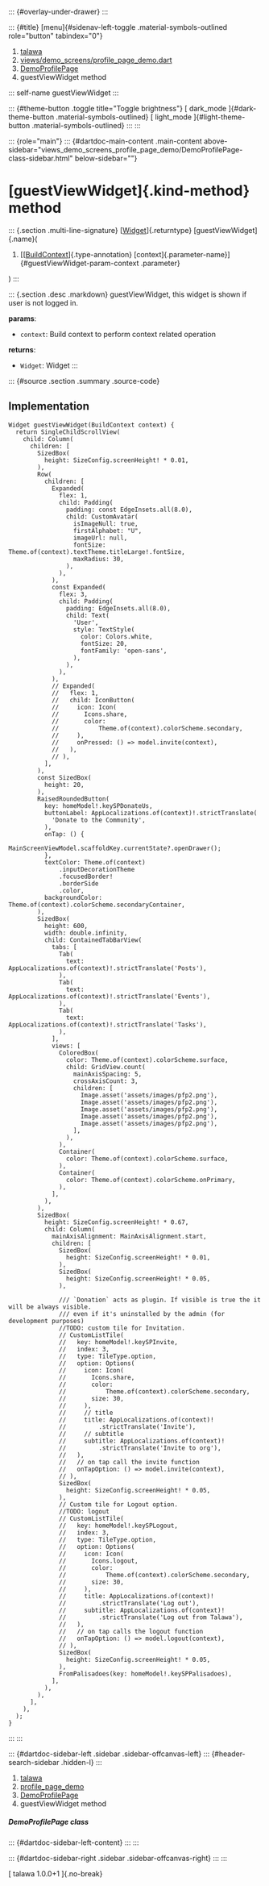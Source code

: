 ::: {#overlay-under-drawer}
:::

::: {#title}
[menu]{#sidenav-left-toggle .material-symbols-outlined role="button"
tabindex="0"}

1.  [talawa](../../index.html)
2.  [views/demo_screens/profile_page_demo.dart](../../views_demo_screens_profile_page_demo/)
3.  [DemoProfilePage](../../views_demo_screens_profile_page_demo/DemoProfilePage-class.html)
4.  guestViewWidget method

::: self-name
guestViewWidget
:::

::: {#theme-button .toggle title="Toggle brightness"}
[ dark_mode ]{#dark-theme-button .material-symbols-outlined} [
light_mode ]{#light-theme-button .material-symbols-outlined}
:::
:::

::: {role="main"}
::: {#dartdoc-main-content .main-content above-sidebar="views_demo_screens_profile_page_demo/DemoProfilePage-class-sidebar.html" below-sidebar=""}
<div>

# [guestViewWidget]{.kind-method} method

</div>

::: {.section .multi-line-signature}
[[Widget](https://api.flutter.dev/flutter/widgets/Widget-class.html)]{.returntype}
[guestViewWidget]{.name}(

1.  [[[BuildContext](https://api.flutter.dev/flutter/widgets/BuildContext-class.html)]{.type-annotation}
    [context]{.parameter-name}]{#guestViewWidget-param-context
    .parameter}

)
:::

::: {.section .desc .markdown}
guestViewWidget, this widget is shown if user is not logged in.

**params**:

-   `context`: Build context to perform context related operation

**returns**:

-   `Widget`: Widget
:::

::: {#source .section .summary .source-code}
## Implementation

``` language-dart
Widget guestViewWidget(BuildContext context) {
  return SingleChildScrollView(
    child: Column(
      children: [
        SizedBox(
          height: SizeConfig.screenHeight! * 0.01,
        ),
        Row(
          children: [
            Expanded(
              flex: 1,
              child: Padding(
                padding: const EdgeInsets.all(8.0),
                child: CustomAvatar(
                  isImageNull: true,
                  firstAlphabet: "U",
                  imageUrl: null,
                  fontSize: Theme.of(context).textTheme.titleLarge!.fontSize,
                  maxRadius: 30,
                ),
              ),
            ),
            const Expanded(
              flex: 3,
              child: Padding(
                padding: EdgeInsets.all(8.0),
                child: Text(
                  'User',
                  style: TextStyle(
                    color: Colors.white,
                    fontSize: 20,
                    fontFamily: 'open-sans',
                  ),
                ),
              ),
            ),
            // Expanded(
            //   flex: 1,
            //   child: IconButton(
            //     icon: Icon(
            //       Icons.share,
            //       color:
            //           Theme.of(context).colorScheme.secondary,
            //     ),
            //     onPressed: () => model.invite(context),
            //   ),
            // ),
          ],
        ),
        const SizedBox(
          height: 20,
        ),
        RaisedRoundedButton(
          key: homeModel!.keySPDonateUs,
          buttonLabel: AppLocalizations.of(context)!.strictTranslate(
            'Donate to the Community',
          ),
          onTap: () {
            MainScreenViewModel.scaffoldKey.currentState?.openDrawer();
          },
          textColor: Theme.of(context)
              .inputDecorationTheme
              .focusedBorder!
              .borderSide
              .color,
          backgroundColor: Theme.of(context).colorScheme.secondaryContainer,
        ),
        SizedBox(
          height: 600,
          width: double.infinity,
          child: ContainedTabBarView(
            tabs: [
              Tab(
                text: AppLocalizations.of(context)!.strictTranslate('Posts'),
              ),
              Tab(
                text: AppLocalizations.of(context)!.strictTranslate('Events'),
              ),
              Tab(
                text: AppLocalizations.of(context)!.strictTranslate('Tasks'),
              ),
            ],
            views: [
              ColoredBox(
                color: Theme.of(context).colorScheme.surface,
                child: GridView.count(
                  mainAxisSpacing: 5,
                  crossAxisCount: 3,
                  children: [
                    Image.asset('assets/images/pfp2.png'),
                    Image.asset('assets/images/pfp2.png'),
                    Image.asset('assets/images/pfp2.png'),
                    Image.asset('assets/images/pfp2.png'),
                    Image.asset('assets/images/pfp2.png'),
                  ],
                ),
              ),
              Container(
                color: Theme.of(context).colorScheme.surface,
              ),
              Container(
                color: Theme.of(context).colorScheme.onPrimary,
              ),
            ],
          ),
        ),
        SizedBox(
          height: SizeConfig.screenHeight! * 0.67,
          child: Column(
            mainAxisAlignment: MainAxisAlignment.start,
            children: [
              SizedBox(
                height: SizeConfig.screenHeight! * 0.01,
              ),
              SizedBox(
                height: SizeConfig.screenHeight! * 0.05,
              ),

              /// `Donation` acts as plugin. If visible is true the it will be always visible.
              /// even if it's uninstalled by the admin (for development purposes)
              //TODO: custom tile for Invitation.
              // CustomListTile(
              //   key: homeModel!.keySPInvite,
              //   index: 3,
              //   type: TileType.option,
              //   option: Options(
              //     icon: Icon(
              //       Icons.share,
              //       color:
              //           Theme.of(context).colorScheme.secondary,
              //       size: 30,
              //     ),
              //     // title
              //     title: AppLocalizations.of(context)!
              //         .strictTranslate('Invite'),
              //     // subtitle
              //     subtitle: AppLocalizations.of(context)!
              //         .strictTranslate('Invite to org'),
              //   ),
              //   // on tap call the invite function
              //   onTapOption: () => model.invite(context),
              // ),
              SizedBox(
                height: SizeConfig.screenHeight! * 0.05,
              ),
              // Custom tile for Logout option.
              //TODO: logout
              // CustomListTile(
              //   key: homeModel!.keySPLogout,
              //   index: 3,
              //   type: TileType.option,
              //   option: Options(
              //     icon: Icon(
              //       Icons.logout,
              //       color:
              //           Theme.of(context).colorScheme.secondary,
              //       size: 30,
              //     ),
              //     title: AppLocalizations.of(context)!
              //         .strictTranslate('Log out'),
              //     subtitle: AppLocalizations.of(context)!
              //         .strictTranslate('Log out from Talawa'),
              //   ),
              //   // on tap calls the logout function
              //   onTapOption: () => model.logout(context),
              // ),
              SizedBox(
                height: SizeConfig.screenHeight! * 0.05,
              ),
              FromPalisadoes(key: homeModel!.keySPPalisadoes),
            ],
          ),
        ),
      ],
    ),
  );
}
```
:::
:::

::: {#dartdoc-sidebar-left .sidebar .sidebar-offcanvas-left}
::: {#header-search-sidebar .hidden-l}
:::

1.  [talawa](../../index.html)
2.  [profile_page_demo](../../views_demo_screens_profile_page_demo/)
3.  [DemoProfilePage](../../views_demo_screens_profile_page_demo/DemoProfilePage-class.html)
4.  guestViewWidget method

##### DemoProfilePage class

::: {#dartdoc-sidebar-left-content}
:::
:::

::: {#dartdoc-sidebar-right .sidebar .sidebar-offcanvas-right}
:::
:::

[ talawa 1.0.0+1 ]{.no-break}
